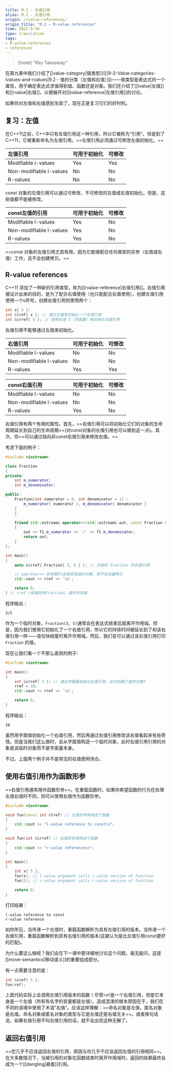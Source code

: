 ```yaml
---
title: M.2 - 右值引用
alias: M.2 - 右值引用
origin: /rvalue-references/
origin_title: "M.2 — R-value references"
time: 2022-9-16
type: translation
tags:
- R-value-references
- references
---
```


> [!note] "Key Takeaway"


在第九章中我们介绍了[[value-category|值类型]]([[9-2-Value-categories-lvalues-and-rvalues|9.2 - 值的分类（左值和右值）]])——值类型是表达式的一个属性，用于确定表达式求值得到值、函数还是对象。我们还介绍了[[lvalue|左值]]和[[rvalue|右值]]，以便展开对[[lvalue-reference|左值引用]]的讨论。

如果你对左值和右值感到生疏了，现在正是复习它们的好时机。

## 复习：左值

在C++11之前，C++中只有左值引用这一种引用，所以它被称为“引用”。但是到了C++11，它被重新命名为左值引用。==左值引用必须通过可修改左值初始化。==

|左值引用	|可用于初始化	|可修改|
|:----|:----|:----|
|Modifiable l-values	|Yes	|Yes
|Non-modifiable l-values|	No	|No
|R-values	|No	|No

 
 const 对象的左值引用可以通过可修改、不可修改的左值或右值初始化。但是，这些值都不能被修改。

|const左值的引用	|可用于初始化	|可修改|
|:----|:----|:----|
|Modifiable l-values	|Yes	|No
|Non-modifiable l-values	|Yes	|No
|R-values	|Yes|	No


==const 对象的左值引用尤其有用，因为它能够配合任何类型的实参（左值或右值）工作，且不会创建拷贝。==
 

## **R-value references**

C++11 添加了一种新的引用类型，称为[[rvalue-reference|右值引用]]。右值引用被设计出来的目的，是为了配合右值使用（也只能配合右值使用）。创建左值引用使用一个`&`符号，创建右值引用则使用两个：

```cpp
int x{ 5 };
int &lref{ x }; // 通过左值来初始化一个左值引用
int &&rref{ 5 }; // 使用右值 5（字面量）来初始化右值引用
```

右值引用不能够通过左值来初始化。

|右值引用	|可用于初始化|可修改|
|:----|:----|:----|
|Modifiable l-values	|No	|No
|Non-modifiable l-values	|No	|No
|R-values	|Yes	|Yes


|const右值引用	|可用于初始化|可修改|
|:----|:----|:----|
|Modifiable l-values	|No	|No
|Non-modifiable l-values	|No	|No
|R-values	|Yes|	No

右值引用有两个有用的属性。首先，==右值引用可以将初始化它们的对象的生命周期延长到自己的生命周期==(对const对象的左值引用也可以做到这一点)。其次，你==可以通过指向非const右值引用来修改右值。==

考虑下面的例子：

```cpp
#include <iostream>

class Fraction
{
private:
	int m_numerator;
	int m_denominator;

public:
	Fraction(int numerator = 0, int denominator = 1) :
		m_numerator{ numerator }, m_denominator{ denominator }
	{
	}

	friend std::ostream& operator<<(std::ostream& out, const Fraction &f1)
	{
		out << f1.m_numerator << '/' << f1.m_denominator;
		return out;
	}
};

int main()
{
	auto &&rref{ Fraction{ 3, 5 } }; // 对临时 Fraction 的右值引用

	// operator<< 的参数f1会绑定到临时对象，而不会创建拷贝
	std::cout << rref << '\n';

	return 0;
} // rref (和临时的Fraction) 离开作用域
```

程序输出：

```
3/5
```

作为一个临时对象，`Fraction(3, 5)`通常会在表达式结束后就离开作用域。但是，因为我们使用它初始化了一个右值引用，所以它的持续时间被延长到了和该右值引用一样——语句块结尾时离开作用域。然后，我们变可以通过该右值引用打印 `Fraction` 的值。

现在让我们看一个不那么直观的例子:

```cpp
#include <iostream>

int main()
{
    int &&rref{ 5 }; // 通过字面量初始化右值引用，此时创建了临时对象5
    rref = 10;
    std::cout << rref << '\n';

    return 0;
}
```

程序输出：

```
10
```


虽然用字面值初始化一个右值引用，然后再通过右值引用修改该右值看起来有些奇怪。但是当我们这么做时，会从字面值构造一个临时对象，此时右值引用引用的对象是该临时对象而不是字面量本身。

不过，上面两个例子并不是常见的右值使用场合。

## 使用右值引用作为函数形参


==右值引用通常用作函数形参==。在重载函数时，如果你希望函数的行为在处理左值右值时不同，则可以使用右值作为函数形参。

```cpp
#include <iostream>

void fun(const int &lref) // 左值形参调用这个函数
{
	std::cout << "l-value reference to const\n";
}

void fun(int &&rref) // 右值形参调用这个函数
{
	std::cout << "r-value reference\n";
}

int main()
{
	int x{ 5 };
	fun(x); // l-value argument calls l-value version of function
	fun(5); // r-value argument calls r-value version of function

	return 0;
}
```


打印结果：

```
l-value reference to const
r-value reference
```

如你所见，当传递一个左值时，重载函数解析为具有左值引用的版本。当传递一个右值引用，重载函数解析到具有右值引用的版本(这被认为是比左值引用const更好的匹配)。

为什么要这么做呢？我们会在下一课中更详细地讨论这个问题。毫无疑问，这是[[move-semantics|移动语义]]的重要组成部分。

有一点需要注意的是：

```cpp
int &&ref{ 5 };
fun(ref);
```

上面代码实际上会调用左值引用版本的函数！尽管`ref`是一个右值引用，但是它本身是一个左值（所有有名字的变量都是左值）。造成混淆的根本原因在于，我们在不同的语境中使用了术语”右值“。应该这样理解：==命名对象是左值，匿名对象是右值。命名对象或匿名对象的类型与它是左值还是右值无关==。或者换句话说，如果右值引用不叫右值引用的话，就不会出现这种无解了。

## 返回右值引用

==您几乎不应该返回右值的引用，原因与你几乎不应该返回左值的引用相同==。在大多数情况下，当被引用的对象在函数结束时离开作用域时，返回的结果最终会成为一个[[dangling|悬垂]]引用。

